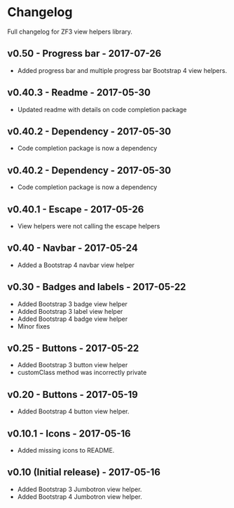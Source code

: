 # Changelog

Full changelog for ZF3 view helpers library.

## v0.50 - Progress bar - 2017-07-26

* Added progress bar and multiple progress bar Bootstrap 4 view helpers.

## v0.40.3 - Readme - 2017-05-30

* Updated readme with details on code completion package

## v0.40.2 - Dependency - 2017-05-30

* Code completion package is now a dependency

## v0.40.2 - Dependency - 2017-05-30

* Code completion package is now a dependency

## v0.40.1 - Escape - 2017-05-26

* View helpers were not calling the escape helpers

## v0.40 - Navbar - 2017-05-24

* Added a Bootstrap 4 navbar view helper

## v0.30 - Badges and labels - 2017-05-22

* Added Bootstrap 3 badge view helper
* Added Bootstrap 3 label view helper
* Added Bootstrap 4 badge view helper
* Minor fixes

## v0.25 - Buttons - 2017-05-22

* Added Bootstrap 3 button view helper
* customClass method was incorrectly private

## v0.20 - Buttons - 2017-05-19

* Added Bootstrap 4 button view helper.

## v0.10.1 - Icons - 2017-05-16

* Added missing icons to README.

## v0.10 (Initial release) - 2017-05-16

* Added Bootstrap 3 Jumbotron view helper.
* Added Bootstrap 4 Jumbotron view helper.
